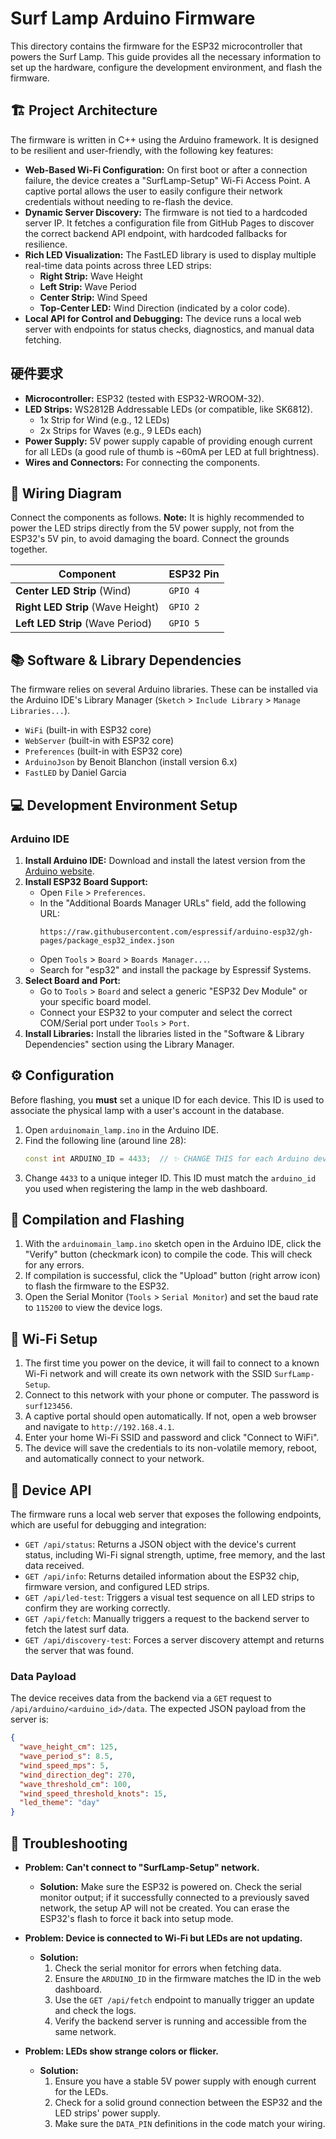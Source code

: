 # Surf Lamp Arduino Firmware

This directory contains the firmware for the ESP32 microcontroller that powers the Surf Lamp. This guide provides all the necessary information to set up the hardware, configure the development environment, and flash the firmware.

## 🏗️ Project Architecture

The firmware is written in C++ using the Arduino framework. It is designed to be resilient and user-friendly, with the following key features:

*   **Web-Based Wi-Fi Configuration:** On first boot or after a connection failure, the device creates a "SurfLamp-Setup" Wi-Fi Access Point. A captive portal allows the user to easily configure their network credentials without needing to re-flash the device.
*   **Dynamic Server Discovery:** The firmware is not tied to a hardcoded server IP. It fetches a configuration file from GitHub Pages to discover the correct backend API endpoint, with hardcoded fallbacks for resilience.
*   **Rich LED Visualization:** The FastLED library is used to display multiple real-time data points across three LED strips:
    *   **Right Strip:** Wave Height
    *   **Left Strip:** Wave Period
    *   **Center Strip:** Wind Speed
    *   **Top-Center LED:** Wind Direction (indicated by a color code).
*   **Local API for Control and Debugging:** The device runs a local web server with endpoints for status checks, diagnostics, and manual data fetching.

## 硬件要求

*   **Microcontroller:** ESP32 (tested with ESP32-WROOM-32).
*   **LED Strips:** WS2812B Addressable LEDs (or compatible, like SK6812).
    *   1x Strip for Wind (e.g., 12 LEDs)
    *   2x Strips for Waves (e.g., 9 LEDs each)
*   **Power Supply:** 5V power supply capable of providing enough current for all LEDs (a good rule of thumb is ~60mA per LED at full brightness).
*   **Wires and Connectors:** For connecting the components.

## 🔌 Wiring Diagram

Connect the components as follows. **Note:** It is highly recommended to power the LED strips directly from the 5V power supply, not from the ESP32's 5V pin, to avoid damaging the board. Connect the grounds together.

| Component          | ESP32 Pin |
| ------------------ | --------- |
| **Center LED Strip** (Wind) | `GPIO 4`  |
| **Right LED Strip** (Wave Height) | `GPIO 2`  |
| **Left LED Strip** (Wave Period) | `GPIO 5`  |

## 📚 Software & Library Dependencies

The firmware relies on several Arduino libraries. These can be installed via the Arduino IDE's Library Manager (`Sketch` > `Include Library` > `Manage Libraries...`).

*   `WiFi` (built-in with ESP32 core)
*   `WebServer` (built-in with ESP32 core)
*   `Preferences` (built-in with ESP32 core)
*   `ArduinoJson` by Benoit Blanchon (install version 6.x)
*   `FastLED` by Daniel Garcia

## 💻 Development Environment Setup

### Arduino IDE

1.  **Install Arduino IDE:** Download and install the latest version from the [Arduino website](https://www.arduino.cc/en/software).
2.  **Install ESP32 Board Support:**
    *   Open `File` > `Preferences`.
    *   In the "Additional Boards Manager URLs" field, add the following URL:
        ```
        https://raw.githubusercontent.com/espressif/arduino-esp32/gh-pages/package_esp32_index.json
        ```
    *   Open `Tools` > `Board` > `Boards Manager...`.
    *   Search for "esp32" and install the package by Espressif Systems.
3.  **Select Board and Port:**
    *   Go to `Tools` > `Board` and select a generic "ESP32 Dev Module" or your specific board model.
    *   Connect your ESP32 to your computer and select the correct COM/Serial port under `Tools` > `Port`.
4.  **Install Libraries:** Install the libraries listed in the "Software & Library Dependencies" section using the Library Manager.

## ⚙️ Configuration

Before flashing, you **must** set a unique ID for each device. This ID is used to associate the physical lamp with a user's account in the database.

1.  Open `arduinomain_lamp.ino` in the Arduino IDE.
2.  Find the following line (around line 28):
    ```cpp
    const int ARDUINO_ID = 4433;  // ✨ CHANGE THIS for each Arduino device
    ```
3.  Change `4433` to a unique integer ID. This ID must match the `arduino_id` you used when registering the lamp in the web dashboard.

## 🚀 Compilation and Flashing

1.  With the `arduinomain_lamp.ino` sketch open in the Arduino IDE, click the "Verify" button (checkmark icon) to compile the code. This will check for any errors.
2.  If compilation is successful, click the "Upload" button (right arrow icon) to flash the firmware to the ESP32.
3.  Open the Serial Monitor (`Tools` > `Serial Monitor`) and set the baud rate to `115200` to view the device logs.

## 📶 Wi-Fi Setup

1.  The first time you power on the device, it will fail to connect to a known Wi-Fi network and will create its own network with the SSID `SurfLamp-Setup`.
2.  Connect to this network with your phone or computer. The password is `surf123456`.
3.  A captive portal should open automatically. If not, open a web browser and navigate to `http://192.168.4.1`.
4.  Enter your home Wi-Fi SSID and password and click "Connect to WiFi".
5.  The device will save the credentials to its non-volatile memory, reboot, and automatically connect to your network.

## 📡 Device API

The firmware runs a local web server that exposes the following endpoints, which are useful for debugging and integration:

*   `GET /api/status`: Returns a JSON object with the device's current status, including Wi-Fi signal strength, uptime, free memory, and the last data received.
*   `GET /api/info`: Returns detailed information about the ESP32 chip, firmware version, and configured LED strips.
*   `GET /api/led-test`: Triggers a visual test sequence on all LED strips to confirm they are working correctly.
*   `GET /api/fetch`: Manually triggers a request to the backend server to fetch the latest surf data.
*   `GET /api/discovery-test`: Forces a server discovery attempt and returns the server that was found.

### Data Payload

The device receives data from the backend via a `GET` request to `/api/arduino/<arduino_id>/data`. The expected JSON payload from the server is:

```json
{
  "wave_height_cm": 125,
  "wave_period_s": 8.5,
  "wind_speed_mps": 5,
  "wind_direction_deg": 270,
  "wave_threshold_cm": 100,
  "wind_speed_threshold_knots": 15,
  "led_theme": "day"
}
```

## 🔧 Troubleshooting

*   **Problem: Can't connect to "SurfLamp-Setup" network.**
    *   **Solution:** Make sure the ESP32 is powered on. Check the serial monitor output; if it successfully connected to a previously saved network, the setup AP will not be created. You can erase the ESP32's flash to force it back into setup mode.

*   **Problem: Device is connected to Wi-Fi but LEDs are not updating.**
    *   **Solution:**
        1.  Check the serial monitor for errors when fetching data.
        2.  Ensure the `ARDUINO_ID` in the firmware matches the ID in the web dashboard.
        3.  Use the `GET /api/fetch` endpoint to manually trigger an update and check the logs.
        4.  Verify the backend server is running and accessible from the same network.

*   **Problem: LEDs show strange colors or flicker.**
    *   **Solution:**
        1.  Ensure you have a stable 5V power supply with enough current for the LEDs.
        2.  Check for a solid ground connection between the ESP32 and the LED strips' power supply.
        3.  Make sure the `DATA_PIN` definitions in the code match your wiring.